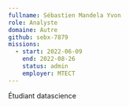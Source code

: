 ```yaml
---
fullname: Sébastien Mandela Yvon
role: Analyste
domaine: Autre
github: sebx-7879
missions:
  - start: 2022-06-09
    end: 2022-08-26
    status: admin
    employer: MTECT
---
```


Étudiant datascience

